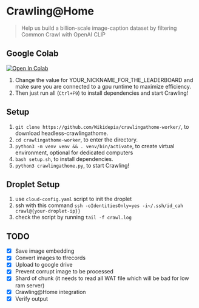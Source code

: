 # Crawling@Home

> Help us build a billion-scale image-caption dataset by filtering Common Crawl with OpenAI CLIP

## Google Colab
[![Open In Colab](https://colab.research.google.com/assets/colab-badge.svg)](https://colab.research.google.com/github/ARKseal/crawlingathome-worker/blob/master/colab-gpu.ipynb)

1. Change the value for YOUR_NICKNAME_FOR_THE_LEADERBOARD and make sure you are connected to a gpu runtime to maximize efficiency.
2. Then just run all (`Ctrl+F9`) to install dependencies and start Crawling!

## Setup
1. `git clone https://github.com/Wikidepia/crawlingathome-worker/`, to download headless-crawlingathome.
2. `cd crawlingathome-worker`, to enter the directory.
3. `python3 -m venv venv && . venv/bin/activate`, to create virtual environment, optional for dedicated computers
4. `bash setup.sh`, to install dependencies.
5. `python3 crawlingathome.py`, to start Crawling!

## Droplet Setup
1. use `cloud-config.yaml` script to init the droplet
2. ssh with this command `ssh -oIdentitiesOnly=yes -i~/.ssh/id_cah crawl@{your-droplet-ip}}`
3. check the script by running `tail -f crawl.log`

## TODO
- [x] Save image embedding 
- [x] Convert images to tfrecords
- [x] Upload to google drive
- [x] Prevent corrupt image to be processed
- [x] Shard of chunk (it needs to read all WAT file which will be bad for low ram server)
- [x] Crawling@Home integration
- [x] Verify output
